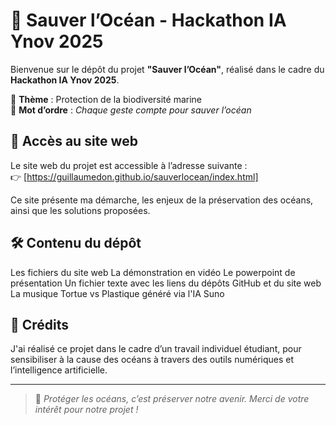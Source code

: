 # 🌊 Sauver l’Océan - Hackathon IA Ynov 2025

Bienvenue sur le dépôt du projet **"Sauver l’Océan"**, réalisé dans le cadre du **Hackathon IA Ynov 2025**.

🎯 **Thème** : Protection de la biodiversité marine  
🧠 **Mot d’ordre** : *Chaque geste compte pour sauver l’océan*

## 🔗 Accès au site web

Le site web du projet est accessible à l’adresse suivante :  
👉 [https://guillaumedon.github.io/sauverlocean/index.html]

Ce site présente ma démarche, les enjeux de la préservation des océans, ainsi que les solutions proposées.

 

## 🛠️ Contenu du dépôt

Les fichiers du site web
La démonstration en vidéo
Le powerpoint de présentation
Un fichier texte avec les liens du dépôts GitHub et du site web
La musique Tortue vs Plastique généré via l'IA Suno

## 🤝 Crédits

J'ai réalisé ce projet dans le cadre d’un travail individuel étudiant, pour sensibiliser à la cause des océans à travers des outils numériques et l’intelligence artificielle.

---

> 🌱 *Protéger les océans, c’est préserver notre avenir. Merci de votre intérêt pour notre projet !*

